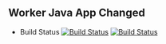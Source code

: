 ## Worker Java App Changed
* Build Status
[![Build Status](http://7c999ef21ce7.ngrok.io/buildStatus/icon?job=instavote%2Fworker-build)](http://7c999ef21ce7.ngrok.io/job/instavote/job/worker-build/)
[![Build Status](http://7c999ef21ce7.ngrok.io/buildStatus/icon?job=instavote%2Fworker-test)](http://7c999ef21ce7.ngrok.io/job/instavote/job/worker-test/&subject="UnitTest")
